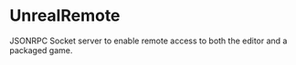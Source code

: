 UnrealRemote
================

JSONRPC Socket server to enable remote access to both the editor and a packaged game.
